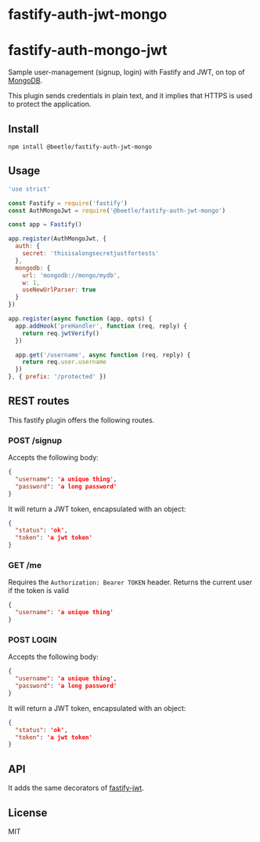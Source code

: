 # fastify-auth-jwt-mongo

# fastify-auth-mongo-jwt

Sample user-management (signup, login) with Fastify and JWT, on top of
[MongoDB](https://www.mongodb.com).

This plugin sends credentials in plain text, and it implies that
HTTPS is used to protect the application.

## Install

```
npm intall @beetle/fastify-auth-jwt-mongo
```

## Usage

```js
'use strict'

const Fastify = require('fastify')
const AuthMongoJwt = require('@beetle/fastify-auth-jwt-mongo')

const app = Fastify()

app.register(AuthMongoJwt, {
  auth: {
    secret: 'thisisalongsecretjustfortests'
  },
  mongodb: {
    url: 'mongodb://mongo/mydb',
    w: 1,
    useNewUrlParser: true
  }
})

app.register(async function (app, opts) {
  app.addHook('preHandler', function (req, reply) {
    return req.jwtVerify()
  })

  app.get('/username', async function (req, reply) {
    return req.user.username
  })
}, { prefix: '/protected' })
```

## REST routes

This fastify plugin offers the following routes.

### POST /signup

Accepts the following body:

```json
{
  "username": 'a unique thing',
  "password": 'a long password'
}
```

It will return a JWT token, encapsulated with an object:

```json
{
  "status": 'ok',
  "token": 'a jwt token'
}
```

### GET /me

Requires the `Authorization: Bearer TOKEN` header.
Returns the current user if the token is valid

```json
{
  "username": 'a unique thing'
}
```

### POST LOGIN

Accepts the following body:

```json
{
  "username": 'a unique thing',
  "password": 'a long password'
}
```

It will return a JWT token, encapsulated with an object:

```json
{
  "status": 'ok',
  "token": 'a jwt token'
}
```

## API

It adds the same decorators of
[fastify-jwt](https://github.com/fastify/fastify-jwt).

## License

MIT